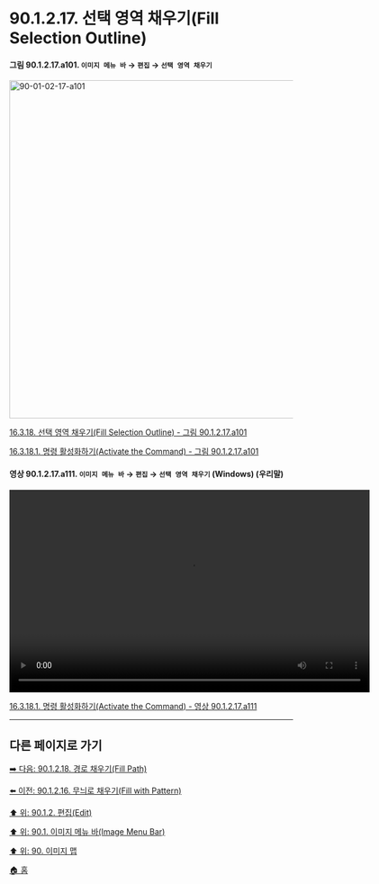 # 90.1.2.17. 선택 영역 채우기(Fill Selection Outline)

<a id="90-01-02-17-a101"></a>

#### 그림 90.1.2.17.a101. `이미지 메뉴 바` → `편집` → `선택 영역 채우기`
<img width="980" height="601" alt="90-01-02-17-a101" src="https://github.com/user-attachments/assets/66b8cb82-ac03-43c8-b01c-ebe0550792a2" />

[16.3.18. 선택 영역 채우기(Fill Selection Outline) - 그림 90.1.2.17.a101](./16-03-18-00-fill-selection-outline.md#90-01-02-17-a101)

[16.3.18.1. 명령 활성화하기(Activate the Command) - 그림 90.1.2.17.a101](./16-03-18-01-activate_the_command.md#90-01-02-17-a101)

<a id="90-01-02-17-a111"></a>

#### 영상 90.1.2.17.a111. `이미지 메뉴 바` → `편집` → `선택 영역 채우기` (Windows) (우리말)
<video controls="controls" width="640" height="360" src="https://github.com/user-attachments/assets/2ce41952-27bd-4d6c-b5c6-fb60dd9ca131"></video>

[16.3.18.1. 명령 활성화하기(Activate the Command) - 영상 90.1.2.17.a111](./16-03-18-01-activate_the_command.md#90-01-02-17-a111)

***

## 다른 페이지로 가기

[➡️ 다음: 90.1.2.18. 경로 채우기(Fill Path)](./90-01-02-18-fill_path.md)

[⬅️ 이전: 90.1.2.16. 무늬로 채우기(Fill with Pattern)](./90-01-02-16-fill_with_pattern.md)

[⬆️ 위: 90.1.2. 편집(Edit)](./90-01-02-00-edit.md)

[⬆️ 위: 90.1. 이미지 메뉴 바(Image Menu Bar)](./90-01-00-image-menu-bar.md)

[⬆️ 위: 90. 이미지 맵](./90-00-image-map.md)

[🏠 홈](./00-home.md)